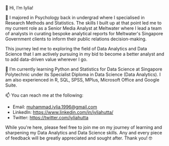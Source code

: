 👋 Hi, I’m Iylia!

👀 I majored in Psychology back in undergrad where I specialised in Research Methods and Statistics. The skills I built up at that point led me to
my current role as a Senior Media Analyst at Meltwater where I lead a team of analysts in curating bespoke analytical reports for Meltwater's Singapore Government clients to inform their public relations decision-making.

This journey led me to exploring the field of Data Analytics and Data Science that I am actively pursuing in my bid to become a better analyst and to 
add data-driven value wherever I go.

🌱 I’m currently learning Python and Statistics for Data Science at Singapore Polytechnic under its Specialist Diploma in Data Science (Data Analytics). I am also experienced in R, SQL, SPSS, MPlus, Microsoft Office and Google Suite.

📫 You can reach me at the following:
- Email: muhammad.iylia.1996@gmail.com
- LinkedIn: https://www.linkedin.com/in/iyliahutta/
- Twitter: https://twitter.com/iyliahutta

While you're here, please feel free to join me on my journey of learning and sharpening my Data Analytics and Data Science skills. Any and every piece of feedback
will be greatly appreciated and sought after. Thank you! 🤓

<!---
iyliahutta/iyliahutta is a ✨ special ✨ repository because its `README.md` (this file) appears on your GitHub profile.
You can click the Preview link to take a look at your changes.
--->
